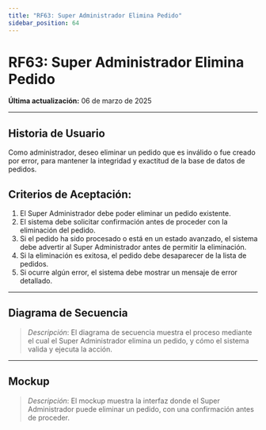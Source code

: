 ```yaml
---
title: "RF63: Super Administrador Elimina Pedido"  
sidebar_position: 64
---
```


# RF63: Super Administrador Elimina Pedido  

**Última actualización:** 06 de marzo de 2025  

---

## Historia de Usuario  

Como administrador, deseo eliminar un pedido que es inválido o fue creado por error, para mantener la integridad y exactitud de la base de datos de pedidos.​



## **Criterios de Aceptación:**  

1. El Super Administrador debe poder eliminar un pedido existente.  
2. El sistema debe solicitar confirmación antes de proceder con la eliminación del pedido.  
3. Si el pedido ha sido procesado o está en un estado avanzado, el sistema debe advertir al Super Administrador antes de permitir la eliminación.  
4. Si la eliminación es exitosa, el pedido debe desaparecer de la lista de pedidos.  
5. Si ocurre algún error, el sistema debe mostrar un mensaje de error detallado.  

---

## **Diagrama de Secuencia**  

> *Descripción*: El diagrama de secuencia muestra el proceso mediante el cual el Super Administrador elimina un pedido, y cómo el sistema valida y ejecuta la acción.  

---

## **Mockup**  

> *Descripción*: El mockup muestra la interfaz donde el Super Administrador puede eliminar un pedido, con una confirmación antes de proceder.  
